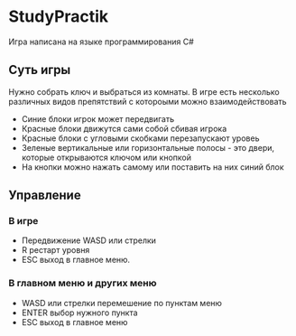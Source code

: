# StudyPractik
Игра написана на языке программирования C#
## Суть игры
Нужно собрать ключ и выбраться из комнаты.
В игре есть несколько различных видов препятствий с котороыми можно взаимодействовать
- Синие блоки игрок может передвигать
- Красные блоки движутся сами собой сбивая игрока
- Красные блоки с угловыми скобками перезапускают уровеь
- Зеленые вертикальные или горизонтальные полосы - это двери, которые открываются ключом или кнопкой
- На кнопки можно нажать самому или поставить на них синий блок
## Управление
### В игре
- Передвижение WASD или стрелки
- R рестарт уровня
- ESC выход в главное меню.
### В главном меню и других меню
- WASD или стрелки перемешение по пунктам меню
- ENTER выбор нужного пункта
- ESC выход в главное меню
